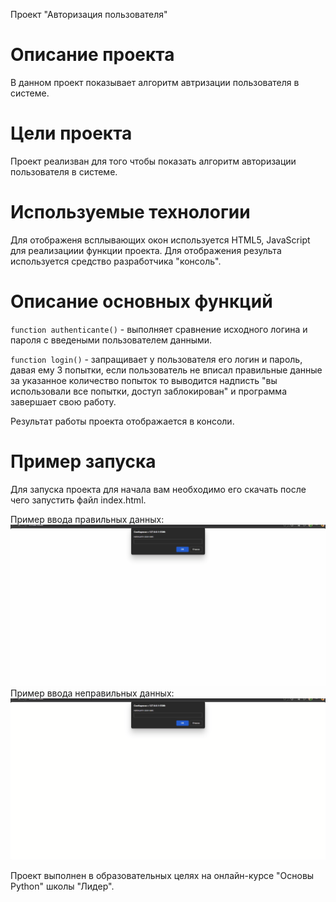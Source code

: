  Проект "Авторизация пользователя"

# Описание проекта
В данном проект показывает алгоритм автризации пользователя в системе.

# Цели проекта
Проект реализван для того чтобы показать алгоритм авторизации пользователя в системе.

# Используемые технологии
Для отображеня всплывающих окон используется HTML5,
JavaScript для реализациии функции проекта. Для отображения результа используется средство разработчика "консоль".

# Описание основных функций
`function authenticante()` - выполняет сравнение исходного логина и пароля с введеными пользователем данными.

`function login()` - запращивает у пользователя его логин и пароль, давая ему 3 попытки, если пользователь не вписал правильные данные за указанное количество попыток то выводится надписть "вы использовали все попытки, доступ заблокирован" и программа завершает свою работу.

Результат работы проекта отображается в консоли.

# Пример запуска
Для запуска проекта для начала вам необходимо его скачать после чего запустить файл index.html.

Пример ввода правильных данных:![](gif1.gif)
Пример ввода неправильных данных:![](gif2.gif)


Проект выполнен в образовательных целях на онлайн-курсе "Основы Python" школы "Лидер".
